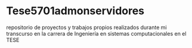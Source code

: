 # Tese5701admonservidores
repositorio de proyectos y trabajos propios realizados durante mi transcurso en la carrera de Ingeniería en sistemas computacionales en el TESE
